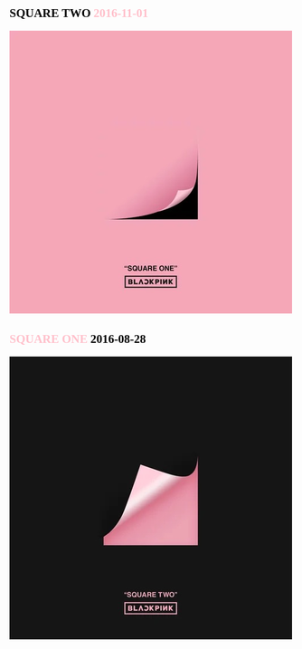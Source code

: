 ## <font face="Segoe UI Black" color="black">SQUARE TWO</font>   <font face="Segoe UI Black" color="pink">2016-11-01</font> 

![](images/9.JPG)

##  <font face="Segoe UI Black" color="pink">SQUARE ONE</font>  <font face="Segoe UI Black" color="black">2016-08-28</font>

![](images/10.JPG)